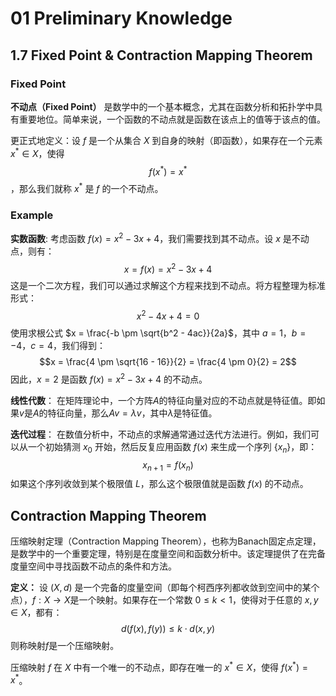 # 01 Preliminary Knowledge

## 1.7 Fixed Point & Contraction Mapping Theorem

### Fixed Point
**不动点（Fixed Point）** 是数学中的一个基本概念，尤其在函数分析和拓扑学中具有重要地位。简单来说，一个函数的不动点就是函数在该点上的值等于该点的值。

更正式地定义：设 $f$ 是一个从集合 $X$ 到自身的映射（即函数），如果存在一个元素 $x^* \in X$，使得 $$f(x^*) = x^*$$，那么我们就称 $x^*$ 是 $f$ 的一个不动点。

### Example
**实数函数**:
考虑函数 $f(x) = x^2 - 3x + 4$，我们需要找到其不动点。设 $x$ 是不动点，则有：
$$x = f(x) = x^2 - 3x + 4$$
这是一个二次方程，我们可以通过求解这个方程来找到不动点。将方程整理为标准形式：
$$x^2 - 4x + 4 = 0$$
使用求根公式 $x = \frac{-b \pm \sqrt{b^2 - 4ac}}{2a}$，其中 $a = 1$，$b = -4$，$c = 4$，我们得到：
$$x = \frac{4 \pm \sqrt{16 - 16}}{2} = \frac{4 \pm 0}{2} = 2$$
因此，$x = 2$ 是函数 $f(x) = x^2 - 3x + 4$ 的不动点。

**线性代数**：
在矩阵理论中，一个方阵$A$的特征向量对应的不动点就是特征值。即如果$v$是$A$的特征向量，那么$Av=λv$，其中$λ$是特征值。

**迭代过程**：
在数值分析中，不动点的求解通常通过迭代方法进行。例如，我们可以从一个初始猜测 $x_0$ 开始，然后反复应用函数 $f(x)$ 来生成一个序列 $\{x_n\}$，即：
$$x_{n+1} = f(x_n)$$
如果这个序列收敛到某个极限值 $L$，那么这个极限值就是函数 $f(x)$ 的不动点。

## Contraction Mapping Theorem
压缩映射定理（Contraction Mapping Theorem），也称为Banach固定点定理，是数学中的一个重要定理，特别是在度量空间和函数分析中。该定理提供了在完备度量空间中寻找函数不动点的条件和方法。

**定义：**
设 $(X, d)$ 是一个完备的度量空间（即每个柯西序列都收敛到空间中的某个点），$f: X \to X$是一个映射。如果存在一个常数 $0 \leq k < 1$，使得对于任意的 $x, y \in X$，都有：
$$d(f(x), f(y)) \leq k \cdot d(x, y)$$
则称映射$f$是一个压缩映射。

压缩映射 $f$ 在 $X$ 中有一个唯一的不动点，即存在唯一的 $x^*  \in X$，使得 $f(x^*) = x^*$。
